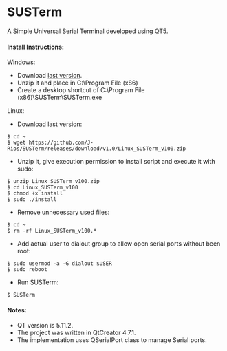 # SUSTerm
A Simple Universal Serial Terminal developed using QT5.

#### Install Instructions:
Windows:
  * Download [last version](https://github.com/J-Rios/SUSTerm/releases/download/v1.0/Windows_SUSTerm_v100.zip).
  * Unzip it and place in C:\Program File (x86)
  * Create a desktop shortcut of C:\Program File (x86)\SUSTerm\SUSTerm.exe

Linux:
  * Download last version:
  ```
  $ cd ~
  $ wget https://github.com/J-Rios/SUSTerm/releases/download/v1.0/Linux_SUSTerm_v100.zip
  ```
  
  * Unzip it, give execution permission to install script and execute it with sudo:
  ```
  $ unzip Linux_SUSTerm_v100.zip
  $ cd Linux_SUSTerm_v100
  $ chmod +x install
  $ sudo ./install
  ```
  
  * Remove unnecessary used files:
  ```
  $ cd ~
  $ rm -rf Linux_SUSTerm_v100.*
  ```
  
  * Add actual user to dialout group to allow open serial ports without been root:
  ```
  $ sudo usermod -a -G dialout $USER
  $ sudo reboot
  ```
  
  * Run SUSTerm:
  ```
  $ SUSTerm
  ```

#### Notes:

- QT version is 5.11.2.
- The project was written in QtCreator 4.7.1.
- The implementation uses QSerialPort class to manage Serial ports.
